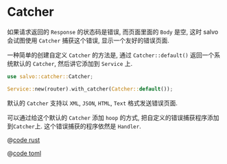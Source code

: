 # Catcher

如果请求返回的 `Response` 的状态码是错误, 而页面里面的 `Body` 是空, 这时 salvo 会试图使用 `Catcher` 捕获这个错误, 显示一个友好的错误页面.


一种简单的创建自定义 `Catcher` 的方法是, 通过 `Catcher::default()` 返回一个系统默认的 `Catcher`, 然后讲它添加到 `Service` 上.

```rust
use salvo::catcher::Catcher;

Service::new(router).with_catcher(Catcher::default());
```

默认的 ```Catcher``` 支持以 ```XML```, ```JSON```, ```HTML```, ```Text``` 格式发送错误页面.

可以通过给这个默认的 `Catcher` 添加 `hoop` 的方式, 把自定义的错误捕获程序添加到`Catcher`上. 这个错误捕获的程序依然是 `Handler`.

<CodeGroup>
  <CodeGroupItem title="main.rs" active>

@[code rust](../../../../codes/custom-error-page/src/main.rs)

  </CodeGroupItem>
  <CodeGroupItem title="Cargo.toml">

@[code toml](../../../../codes/custom-error-page/Cargo.toml)

  </CodeGroupItem>
</CodeGroup>